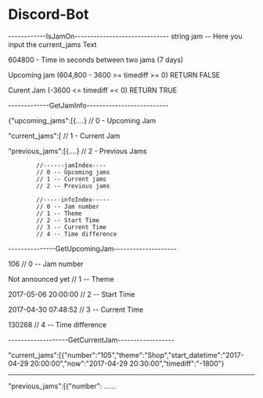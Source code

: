 # Discord-Bot

------------IsJamOn------------------------------
string jam -- Here you input the current_jams Text


604800 - Time in seconds between two jams (7 days)

Upcoming jam (604,800 - 3600 >= timediff >= 0) RETURN FALSE

Curent Jam (-3600 <= timediff =< 0) RETURN TRUE


-------------GetJamInfo--------------------------

{"upcoming_jams":[{....} // 0 - Upcoming Jam

"current_jams":[  		 // 1 - Current Jam

"previous_jams":[{....}  // 2 - Previous Jams


			//------jamIndex----
			// 0 -- Upcoming jams
			// 1 -- Current jams
			// 2 -- Previous jams

			//-----infoIndex-----
			// 0 -- Jam number
			// 1 -- Theme
			// 2 -- Start Time
			// 3 -- Current Time
			// 4 -- Time difference

---------------GetUpcomingJam--------------------

106				// 0 -- Jam number	

Not announced yet		// 1 -- Theme		

2017-05-06 20:00:00		// 2 -- Start Time	

2017-04-30 07:48:52		// 3 -- Current Time	

130268				// 4 -- Time difference

-------------------GetCurrentJam------------------

"current_jams":[{"number":"105","theme":"Shop","start_datetime":"2017-04-29 20:00:00","now":"2017-04-29 20:30:00","timediff":"-1800"}

--------------------------------------------------

"previous_jams":[{"number": ......

